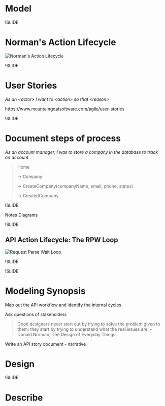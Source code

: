 # Model

!SLIDE

# Norman's Action Lifecycle

![Norman's Action Lifecycle](images/normans-action-lifecycle.png)

!SLIDE

# User Stories

*As an \<actor> I want to \<action> so that \<reason>*

https://www.mountaingoatsoftware.com/agile/user-stories

!SLIDE

# Document steps of process

*As an account manager, I was to store a company in the database to track an account.*

> Home
> 
> -> Company
> 
> -> CreateCompany(companyName, email, phone, status)
> 
> -> CreatedCompany

!SLIDE

Notes
Diagrams

!SLIDE

## API Action Lifecycle: The RPW Loop

![Request Parse Wait Loop](images/request-parse-wait.png)

!SLIDE

!SLIDE

# Modeling Synopsis

Map out the API workflow and identify the internal cycles

Ask questions of stakeholders

> Good designers never start out by trying to solve the problem given to them: they start by trying to understand what the real issues are. - Donald Norman, The Design of Everyday Things

Write an API story document - narrative


# Design

!SLIDE

# Describe


